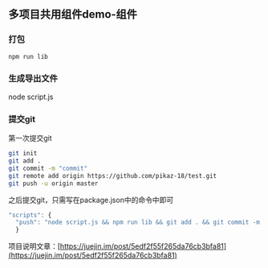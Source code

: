 <!--
 * @Author: zouzheng
 * @Date: 2020-06-08 17:13:20
 * @LastEditors: zouzheng
 * @LastEditTime: 2020-06-09 10:37:07
 * @Description: 这是XXX组件（页面）
--> 
## 多项目共用组件demo-组件

### 打包

```bash
npm run lib
```

### 生成导出文件
node script.js

### 提交git

第一次提交git
```bash
git init
git add .
git commit -m "commit"
git remote add origin https://github.com/pikaz-18/test.git
git push -u origin master
```

之后提交git，只需写在package.json中的命令中即可
```js
"scripts": {
  "push": "node script.js && npm run lib && git add . && git commit -m 'commit' && git push"
  }
```

项目说明文章：[https://juejin.im/post/5edf2f55f265da76cb3bfa81](https://juejin.im/post/5edf2f55f265da76cb3bfa81)
